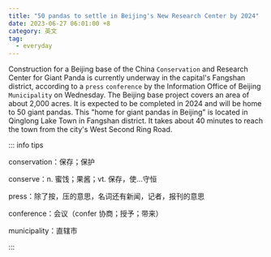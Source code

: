 ```yaml
---
title: "50 pandas to settle in Beijing's New Research Center by 2024"
date: 2023-06-27 06:01:00 +8
category: 英文
tag:
  - everyday
---
```


Construction for a Beijing base of the China `Conservation` and Research Center for Giant Panda is currently underway in the capital's Fangshan district, according to a `press` `conference` by the Information Office of Beijing `Municipality` on Wednesday. The Beijing base project covers an area of about 2,000 acres. It is expected to be completed in 2024 and will be home to 50 giant pandas. This "home for giant pandas in Beijing" is located in Qinglong Lake Town in Fangshan district. It takes about 40 minutes to reach the town from the city's West Second Ring Road.

::: info tips

conservation：保存；保护

conserve：n. 蜜饯；果酱；vt. 保存，使...守恒

press：除了按，压的意思，名词还有新闻，记者，报刊的意思

conference：会议（confer 协商；授予；带来）

municipality：直辖市

:::
